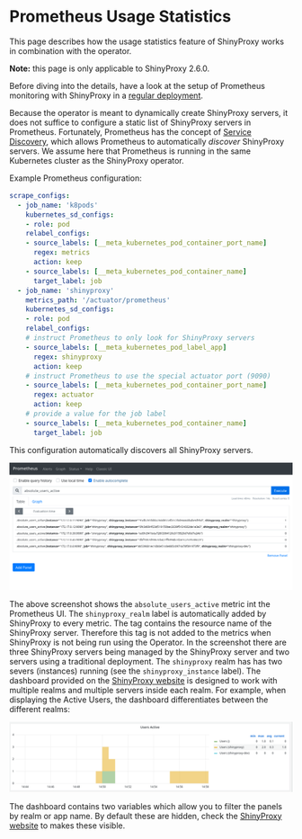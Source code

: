 # Prometheus Usage Statistics

This page describes how the usage statistics feature of ShinyProxy works in
combination with the operator.

**Note:** this page is only applicable to ShinyProxy 2.6.0.

Before diving into the details, have a look at the setup of Prometheus
monitoring with ShinyProxy in a [regular deployment](https://shinyproxy.io/documentation/usage-statistics/#micrometer).

Because the operator is meant to dynamically create ShinyProxy servers, it does
not suffice to configure a static list of ShinyProxy servers in Prometheus.
Fortunately, Prometheus has the concept of [Service Discovery](https://prometheus.io/docs/prometheus/latest/configuration/configuration/),
which allows Prometheus to automatically *discover* ShinyProxy servers. We
assume here that Prometheus is running in the same Kubernetes cluster as the
ShinyProxy operator.

Example Prometheus configuration:

```yaml
scrape_configs:
  - job_name: 'k8pods'
    kubernetes_sd_configs:
    - role: pod
    relabel_configs:
    - source_labels: [__meta_kubernetes_pod_container_port_name]
      regex: metrics
      action: keep
    - source_labels: [__meta_kubernetes_pod_container_name]
      target_label: job
  - job_name: 'shinyproxy'
    metrics_path: '/actuator/prometheus'
    kubernetes_sd_configs:
    - role: pod
    relabel_configs:
    # instruct Prometheus to only look for ShinyProxy servers
    - source_labels: [__meta_kubernetes_pod_label_app]
      regex: shinyproxy
      action: keep
    # instruct Prometheus to use the special actuator port (9090)
    - source_labels: [__meta_kubernetes_pod_container_port_name]
      regex: actuator
      action: keep
    # provide a value for the job label
    - source_labels: [__meta_kubernetes_pod_container_name]
      target_label: job
```

This configuration automatically discovers all ShinyProxy servers.

![Prometheus UI](../.github/screenshots/prometheus.png)

The above screenshot shows the `absolute_users_active` metric int the Prometheus
UI. The `shinyproxy_realm` label is automatically added by ShinyProxy to every
metric. The tag contains the resource name of the ShinyProxy server. Therefore
this tag is not added to the metrics when ShinyProxy is not being run using the
Operator. In the screenshot there are three ShinyProxy servers being managed by
the ShinyProxy server and two servers using a traditional deployment. The
`shinyproxy` realm has has two severs (instances) running (see the
`shinyproxy_instance` label). The dashboard provided on the [ShinyProxy website](https://shinyproxy.io/documentation/usage-statistics/#micrometer) 
is designed to work with multiple realms and multiple servers inside each realm.
For example, when displaying the Active Users, the dashboard differentiates
between the different realms:

![Grafana UI](../.github/screenshots/grafana_active_users.png)

The dashboard contains two variables which allow you to filter the panels by
realm or app name. By default these are hidden, check the [ShinyProxy website](https://shinyproxy.io/documentation/usage-statistics/#variable-filters)
to makes these visible.
